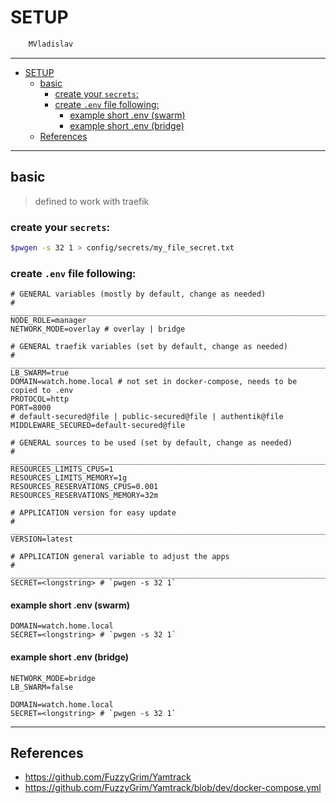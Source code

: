 # SETUP

```sh
    MVladislav
```

---

- [SETUP](#setup)
  - [basic](#basic)
    - [create your `secrets`:](#create-your-secrets)
    - [create `.env` file following:](#create-env-file-following)
      - [example short .env (swarm)](#example-short-env-swarm)
      - [example short .env (bridge)](#example-short-env-bridge)
  - [References](#references)

---

## basic

> defined to work with traefik

### create your `secrets`:

```sh
$pwgen -s 32 1 > config/secrets/my_file_secret.txt
```

### create `.env` file following:

```env
# GENERAL variables (mostly by default, change as needed)
# ______________________________________________________________________________
NODE_ROLE=manager
NETWORK_MODE=overlay # overlay | bridge

# GENERAL traefik variables (set by default, change as needed)
# ______________________________________________________________________________
LB_SWARM=true
DOMAIN=watch.home.local # not set in docker-compose, needs to be copied to .env
PROTOCOL=http
PORT=8000
# default-secured@file | public-secured@file | authentik@file
MIDDLEWARE_SECURED=default-secured@file

# GENERAL sources to be used (set by default, change as needed)
# ______________________________________________________________________________
RESOURCES_LIMITS_CPUS=1
RESOURCES_LIMITS_MEMORY=1g
RESOURCES_RESERVATIONS_CPUS=0.001
RESOURCES_RESERVATIONS_MEMORY=32m

# APPLICATION version for easy update
# ______________________________________________________________________________
VERSION=latest

# APPLICATION general variable to adjust the apps
# ______________________________________________________________________________
SECRET=<longstring> # `pwgen -s 32 1`
```

#### example short .env (swarm)

```env
DOMAIN=watch.home.local
SECRET=<longstring> # `pwgen -s 32 1`
```

#### example short .env (bridge)

```env
NETWORK_MODE=bridge
LB_SWARM=false

DOMAIN=watch.home.local
SECRET=<longstring> # `pwgen -s 32 1`
```

---

## References

- <https://github.com/FuzzyGrim/Yamtrack>
- <https://github.com/FuzzyGrim/Yamtrack/blob/dev/docker-compose.yml>
